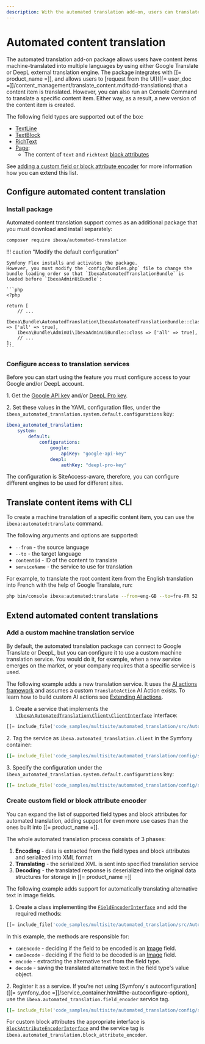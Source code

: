 ```yaml
---
description: With the automated translation add-on, users can translate content items into multiple languages with Google Translate or DeepL.
---
```


# Automated content translation

The automated translation add-on package allows users have content items machine-translated into multiple languages by using either Google Translate or DeepL external translation engine.
The package integrates with [[= product_name =]], and allows users to [request from the UI]([[= user_doc =]]/content_management/translate_content.md#add-translations) that a content item is translated.
However, you can also run an Console Command to translate a specific content item.
Either way, as a result, a new version of the content item is created.

The following field types are supported out of the box:

- [TextLine](textlinefield.md)
- [TextBlock](textblockfield.md)
- [RichText](richtextfield.md)
- [Page](pagefield.md):
    - The content of `text` and `richtext` [block attributes](page_block_attributes.md#block-attribute-types)

See [adding a custom field or block attribute encoder](##add-a-custom-field-encoder) for more information how you can extend this list.

## Configure automated content translation

### Install package

Automated content translation support comes as an additional package that you must download and install separately:

```bash
composer require ibexa/automated-translation
```

!!! caution "Modify the default configuration"

    Symfony Flex installs and activates the package.
    However, you must modify the `config/bundles.php` file to change the bundle loading order so that `IbexaAutomatedTranslationBundle` is loaded before `IbexaAdminUiBundle`:

    ```php
    <?php

    return [
        // ...
        Ibexa\Bundle\AutomatedTranslation\IbexaAutomatedTranslationBundle::class => ['all' => true],
        Ibexa\Bundle\AdminUi\IbexaAdminUiBundle::class => ['all' => true],
        // ...
    ];
    ```

### Configure access to translation services

Before you can start using the feature you must configure access to your Google and/or DeepL account.

1\. Get the [Google API key](https://developers.google.com/maps/documentation/javascript/get-api-key) and/or [DeepL Pro key](https://support.deepl.com/hc/en-us/articles/360020695820-API-Key-for-DeepL-s-API).

2\. Set these values in the YAML configuration files, under the `ibexa_automated_translation.system.default.configurations` key:

``` yaml
ibexa_automated_translation:
    system:
        default:
            configurations:
                google:
                    apiKey: "google-api-key"
                deepl:
                    authKey: "deepl-pro-key"
```

The configuration is SiteAccess-aware, therefore, you can configure different engines to be used for different sites.

## Translate content items with CLI

To create a machine translation of a specific content item, you can use the `ibexa:automated:translate` command.

The following arguments and options are supported:

- `--from` - the source language
- `--to` - the target language
- `contentId` - ID of the content to translate
- `serviceName` - the service to use for translation

For example, to translate the root content item from the English translation into French with the help of Google Translate, run:

``` bash
php bin/console ibexa:automated:translate --from=eng-GB --to=fre-FR 52 google
```

## Extend automated content translations

### Add a custom machine translation service

By default, the automated translation package can connect to Google Translate or DeepL, but you can configure it to use a custom machine translation service.
You would do it, for example, when a new service emerges on the market, or your company requires that a specific service is used.

The following example adds a new translation service.
It uses the [AI actions framework](ai_actions_md) and assumes a custom `TranslateAction` AI Action exists.
To learn how to build custom AI actions see [Extending AI actions](extend_ai_actions.md#custom-action-type-use-case).

1. Create a service that implements the [`\Ibexa\AutomatedTranslation\Client\ClientInterface`](../../api/php_api/php_api_reference/classes/Ibexa-Contracts-AutomatedTranslation-Client-ClientInterface.html) interface:

``` php hl_lines="36-52"
[[= include_file('code_samples/multisite/automated_translation/src/AutomatedTranslation/AiClient.php') =]]
```

2\. Tag the service as `ibexa.automated_translation.client` in the Symfony container:

``` yaml
[[= include_file('code_samples/multisite/automated_translation/config/services.yaml', 15, 18) =]]
```

3\. Specify the configuration under the `ibexa_automated_translation.system.default.configurations` key:

``` yaml
[[= include_file('code_samples/multisite/automated_translation/config/services.yaml', 23, 32) =]]
```

### Create custom field or block attribute encoder

You can expand the list of supported field types and block attributes for automated translation, adding support for even more use cases than the ones built into [[= product_name =]].

The whole automated translation process consists of 3 phases:

1. **Encoding** - data is extracted from the field types and block attributes and serialized into XML format
1. **Translating** - the serialized XML is sent into specified translation service
1. **Decoding** - the translated response is deserialized into the original data structures for storage in [[= product_name =]]

The following example adds support for automatically translating alternative text in image fields.

1. Create a class implementing the [`FieldEncoderInterface`](../../api/php_api/php_api_reference/classes/Ibexa-Contracts-AutomatedTranslation-Encoder-Field-FieldEncoderInterface.html) and add the required methods:

``` php hl_lines="11-14 16-19 21-27 33-38"
[[= include_file('code_samples/multisite/automated_translation/src/AutomatedTranslation/ImageFieldEncoder.php') =]]
```
In this example, the methods are responsible for:

- `canEncode` - deciding if the field to be encoded is an [Image](imagefield.md) field.
- `canDecode` - deciding if the field to be decoded is an [Image](imagefield.md) field.
- `encode` - extracting the alternative text from the field type.
- `decode` - saving the translated alternative text in the field type's value object.

2\. Register it as a service. If you're not using [Symfony's autoconfiguration]([[= symfony_doc =]]/service_container.html#the-autoconfigure-option), use the `ibexa.automated_translation.field_encoder` service tag.

``` yaml
[[= include_file('code_samples/multisite/automated_translation/config/services.yaml', 19, 22) =]]
```

For custom block attributes the appropriate interface is [`BlockAttributeEncoderInterface`](../../api/php_api/php_api_reference/classes/Ibexa-Contracts-AutomatedTranslation-Encoder-BlockAttribute-BlockAttributeEncoderInterface.html) and the service tag is `ibexa.automated_translation.block_attribute_encoder`.
